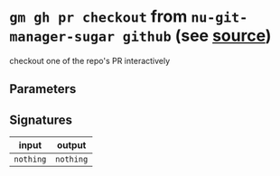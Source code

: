 # `gm gh pr checkout` from `nu-git-manager-sugar github` (see [source](https://github.com/amtoine/nu-git-manager/blob/main/pkgs/nu-git-manager-sugar/nu-git-manager-sugar/github.nu#L211))
checkout one of the repo's PR interactively



## Parameters


## Signatures
| input     | output    |
| --------- | --------- |
| `nothing` | `nothing` |
